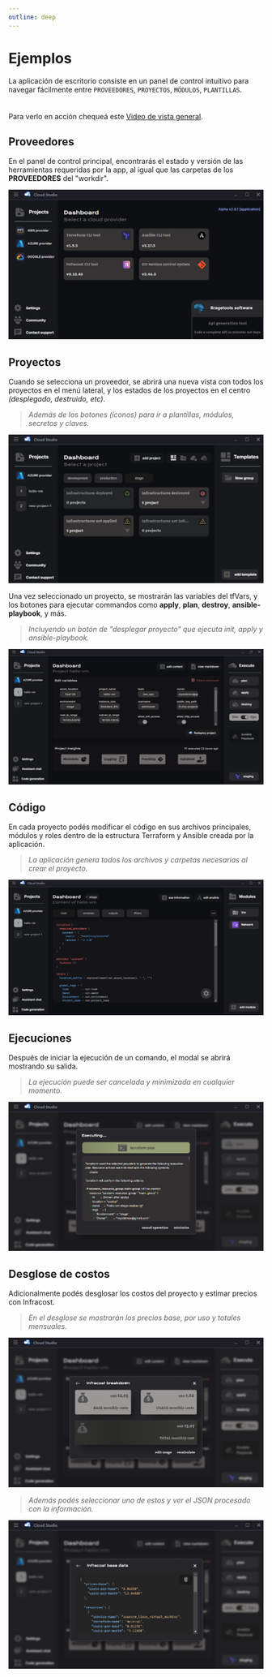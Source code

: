 ```yaml
---
outline: deep
---
```


# Ejemplos

La aplicación de escritorio consiste en un panel de control intuitivo para navegar fácilmente entre `PROVEEDORES`, `PROYECTOS`, `MÓDULOS`, `PLANTILLAS`.

<div class="tip custom-block" style="padding-top: 8px">

Para verlo en acción chequeá este [Video de vista general](https://www.youtube.com/watch?v=GYM_bfkdrZI).

</div>


## Proveedores

En el panel de control principal, encontrarás el estado y versión de las herramientas requeridas por la app, al igual que las carpetas de los **PROVEEDORES** del "workdir".

![Initial Dashboard](../../assets/images/examples_dashboard/main_dashboard.png)

## Proyectos

Cuando se selecciona un proveedor, se abrirá una nueva vista con todos los proyectos en el menú lateral, y los estados de los proyectos en el centro *(desplegado, destruido, etc)*. 

> *Además de los botones (íconos) para ir a plantillas, módulos, secretos y claves.*

![Initial Dashboard](../../assets/images/examples_dashboard/projects_dashboard.png)

Una vez seleccionado un proyecto, se mostrarán las variables del tfVars, y los botones para ejecutar commandos como **apply**, **plan**, **destroy**, **ansible-playbook**, y más. 

> *Incluyendo un botón de "desplegar proyecto" que ejecuta init, apply y ansible-playbook.*

![Initial Dashboard](../../assets/images/examples_dashboard/project_dashboard.png)

## Código

En cada proyecto podés modificar el código en sus archivos principales, módulos y roles dentro de la estructura Terraform y Ansible creada por la aplicación. 

> *La aplicación genera todos los archivos y carpetas necesarias al crear el proyecto.*

![Initial Dashboard](../../assets/images/examples_dashboard/code_dashboard.png)

## Ejecuciones

Después de iniciar la ejecución de un comando, el modal se abrirá mostrando su salida.

> *La ejecución puede ser cancelada y minimizada en cualquier momento.*

![Initial Dashboard](../../assets/images/examples_dashboard/execution_dashboard.png)

## Desglose de costos

Adicionalmente podés desglosar los costos del proyecto y estimar precios con Infracost.

> *En el desglose se mostrarán los precios base, por uso y totales mensuales.*

![Initial Dashboard](../../assets/images/examples_dashboard/infracost_dashboard_1.png)

> *Además podés seleccionar uno de estos y ver el JSON procesado con la información.*

![Initial Dashboard](../../assets/images/examples_dashboard/infracost_dashboard_2.png)